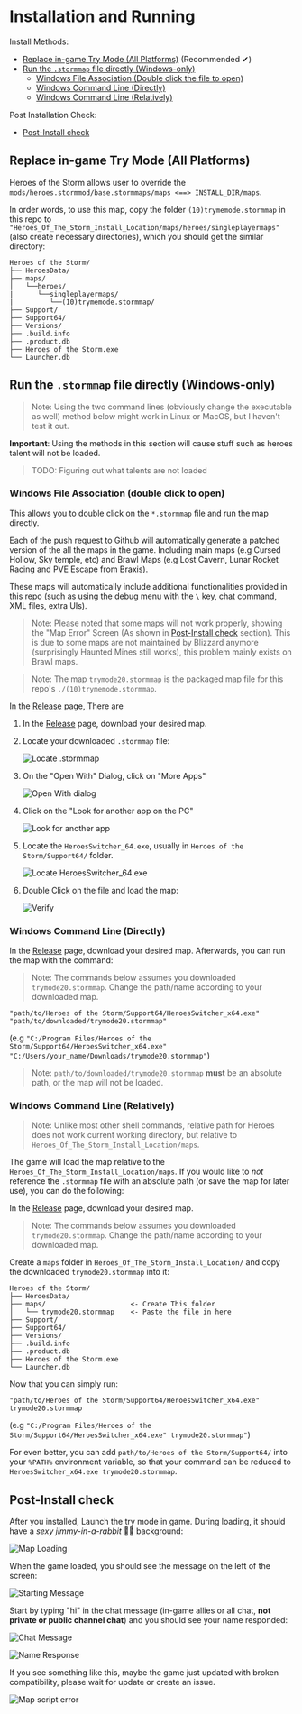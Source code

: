 # Installation and Running

Install Methods:

- [Replace in-game Try Mode (All Platforms)](#runStormmap-custom) (Recommended ✔)
- [Run the `.stormmap` file directly (Windows-only)](#runStormmap)
  - [Windows File Association (Double click the file to open)](#runStormmap-fileassoc)
  - [Windows Command Line (Directly)](#runStormmap-cmdDirectly)
  - [Windows Command Line (Relatively)](#runStormmap-cmdRelatively)

Post Installation Check:

 - [Post-Install check](#runStormmap-postInstall)

<a name="runStormmap-custom"></a>
## Replace in-game Try Mode (All Platforms)

Heroes of the Storm allows user to override the `mods/heroes.stormmod/base.stormmaps/maps <==> INSTALL_DIR/maps`.

In order words, to use this map, copy the folder `(10)trymemode.stormmap` in this repo to `"Heroes_Of_The_Storm_Install_Location/maps/heroes/singleplayermaps"` (also create necessary directories), which you should get the similar directory:

    Heroes of the Storm/
    ├── HeroesData/
    ├── maps/
    │   └──heroes/
    |      └──singleplayermaps/
    |         └──(10)trymemode.stormmap/
    ├── Support/
    ├── Support64/
    ├── Versions/
    ├── .build.info
    ├── .product.db
    ├── Heroes of the Storm.exe
    └── Launcher.db


<a name="runStormmap"></a>
## Run the `.stormmap` file directly (Windows-only)

> Note: Using the two command lines (obviously change the executable as well) method below might work in Linux or MacOS, but I haven't test it out.

**Important**: Using the methods in this section will cause stuff such as heroes talent will not be loaded.

> TODO: Figuring out what talents are not loaded

<a name="runStormmap-fileassoc"></a>
### Windows File Association (double click to open)

This allows you to double click on the `*.stormmap` file and run the map directly.

Each of the push request to Github will automatically generate a patched version of the all the maps in the game. Including main maps (e.g Cursed Hollow, Sky temple, etc) and Brawl Maps (e.g Lost Cavern, Lunar Rocket Racing and PVE Escape from Braxis).

These maps will automatically include additional functionalities provided in this repo (such as using the debug menu with the `\` key, chat command, XML files, extra UIs).

>Note: Please noted that some maps will not work properly, showing the "Map Error" Screen (As shown in [Post-Install check](#runStormmap-postInstall) section). This is due to some maps are not maintained by Blizzard anymore (surprisingly Haunted Mines still works), this problem mainly exists on Brawl maps.

>Note: The map `trymode20.stormmap` is the packaged map file for this repo's `./(10)trymemode.stormmap`.

In the [Release](https://github.com/jamiephan/HeroesOfTheStorm_TryMode2.0/releases) page, There are

1. In the [Release](https://github.com/jamiephan/HeroesOfTheStorm_TryMode2.0/releases) page, download your desired map.

2. Locate your downloaded `.stormmap` file:

    ![Locate .stormmap](https://i.imgur.com/W69aqYz.png)

3. On the "Open With" Dialog, click on "More Apps"

    ![Open With dialog](https://i.imgur.com/uEqhnxx.png)

4. Click on the "Look for another app on the PC"

    ![Look for another app](https://i.imgur.com/XJ0oiub.png)

5. Locate the `HeroesSwitcher_64.exe`, usually in `Heroes of the Storm/Support64/` folder.

    ![Locate HeroesSwitcher_64.exe](https://i.imgur.com/AZTp2Kw.png)

6. Double Click on the file and load the map:

    ![Verify](https://i.imgur.com/vmPneQE.png)
    

<a name="runStormmap-cmdDirectly"></a>
### Windows Command Line (Directly)

In the [Release](https://github.com/jamiephan/HeroesOfTheStorm_TryMode2.0/releases) page, download your desired map. Afterwards, you can run the map with the command:

>Note: The commands below assumes you downloaded `trymode20.stormmap`. Change the path/name according to your downloaded map.

`"path/to/Heroes of the Storm/Support64/HeroesSwitcher_x64.exe" "path/to/downloaded/trymode20.stormmap"`

(e.g `"C:/Program Files/Heroes of the Storm/Support64/HeroesSwitcher_x64.exe" "C:/Users/your_name/Downloads/trymode20.stormmap"`)

>Note: `path/to/downloaded/trymode20.stormmap` **must** be an absolute path, or the map will not be loaded.

<a name="runStormmap-cmdRelatively"></a>
### Windows Command Line (Relatively)

>Note: Unlike most other shell commands, relative path for Heroes does not work current working directory, but relative to `Heroes_Of_The_Storm_Install_Location/maps`.

The game will load the map relative to the `Heroes_Of_The_Storm_Install_Location/maps`. If you would like to *not* reference the `.stormmap` file with an absolute path (or save the map for later use), you can do the following:

In the [Release](https://github.com/jamiephan/HeroesOfTheStorm_TryMode2.0/releases) page, download your desired map.

>Note: The commands below assumes you downloaded `trymode20.stormmap`. Change the path/name according to your downloaded map.

Create a `maps` folder in `Heroes_Of_The_Storm_Install_Location/` and copy the downloaded `trymode20.stormmap` into it:

    Heroes of the Storm/
    ├── HeroesData/
    ├── maps/                     <- Create This folder
    │   └── trymode20.stormmap    <- Paste the file in here
    ├── Support/
    ├── Support64/
    ├── Versions/
    ├── .build.info
    ├── .product.db
    ├── Heroes of the Storm.exe
    └── Launcher.db

Now that you can simply run:

`"path/to/Heroes of the Storm/Support64/HeroesSwitcher_x64.exe" trymode20.stormmap`

(e.g `"C:/Program Files/Heroes of the Storm/Support64/HeroesSwitcher_x64.exe" trymode20.stormmap"`)

For even better, you can add `path/to/Heroes of the Storm/Support64/` into your `%PATH%` environment variable, so that your command can be reduced to `HeroesSwitcher_x64.exe trymode20.stormmap`.

<a name="runStormmap-postInstall"></a>
## Post-Install check
After you installed, Launch the try mode in game. During loading, it should have a *sexy jimmy-in-a-rabbit* 🔫🐰 background:

![Map Loading](https://i.imgur.com/jDPNHxg.png)


When the game loaded, you should see the message on the left of the screen:

![Starting Message](https://i.imgur.com/A5vkLFv.png)

Start by typing "hi" in the chat message (in-game allies or all chat, **not private or public channel chat**) and you should see your name responded:

![Chat Message](https://i.imgur.com/CJPhy9r.png)

![Name Response](https://i.imgur.com/TjWJmdd.png)

If you see something like this, maybe the game just updated with broken compatibility, please wait for update or create an issue.

![Map script error](https://i.imgur.com/cjXbq07.jpg)